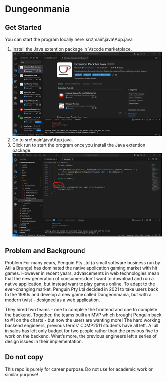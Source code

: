 # Dungeonmania

## Get Started
You can start the program locally here:
src\main\java\App.java
1. Install the Java extention package in Vscode marketplace. 
![Alt text](<java package-1.png>)
2. Go to src\main\java\App.java. 
3. Click run to start the program once you install the Java extention package.
![Alt text](<run jav-1.png>)

## Problem and Background
Problem
For many years, Penguin Pty Ltd (a small software business run by Atilla Brungs) has dominated the native application gaming market with hit games. However in recent years, advancements in web technologies mean that the new generation of consumers don't want to download and run a native application, but instead want to play games online. To adapt to the ever-changing market, Penguin Pty Ltd decided in 2021 to take users back to the 1980s and develop a new game called Dungeonmania, but with a modern twist - designed as a web application.

They hired two teams - one to complete the frontend and one to complete the backend. Together, the teams built an MVP which brought Penguin back to #1 on the charts - but now the users are wanting more! The hard working backend engineers, previous terms' COMP2511 students have all left. A lull in sales has left only budget for two people rather than the previous five to work on the backend. What’s more, the previous engineers left a series of design issues in their implementation.

## Do not copy
This repo is purely for career purpose. Do not use for academic work or similar purpose!